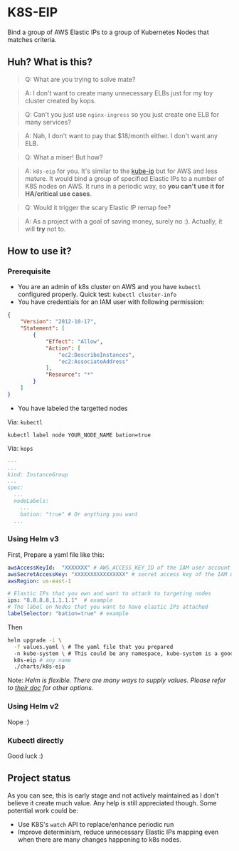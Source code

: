 # K8S-EIP

Bind a group of AWS Elastic IPs to a group of Kubernetes Nodes that matches criteria.

## Huh? What is this?

> Q: What are you trying to solve mate?

> A: I don't want to create many unnecessary ELBs just for my toy cluster created by kops.

> Q: Can't you just use `nginx-ingress` so you just create one ELB for many services?

> A: Nah, I don't want to pay that $18/month either. I don't want any ELB.

> Q: What a miser! But how?

> A:
`k8s-eip` for you.
It's similar to the [kube-ip](https://github.com/doitintl/kubeip) but for AWS and less mature.
It would bind a group of specified Elastic IPs to a number of K8S nodes on AWS.
It runs in a periodic way, so **you can't use it for HA/critical use cases**.

> Q: Would it trigger the scary Elastic IP remap fee?

> A: As a project with a goal of saving money, surely no :).
Actually, it will **try** not to.

## How to use it?

### Prerequisite

* You are an admin of k8s cluster on AWS and you have `kubectl` configured properly.
Quick test: `kubectl cluster-info`
* You have credentials for an IAM user with following permission:
```json
{
    "Version": "2012-10-17",
    "Statement": [
        {
            "Effect": "Allow",
            "Action": [
                "ec2:DescribeInstances",
                "ec2:AssociateAddress"
            ],
            "Resource": "*"
        }
    ]
}
```
* You have labeled the targetted nodes

Via: `kubectl`

```
kubectl label node YOUR_NODE_NAME bation=true
```

Via: `kops`

```yaml
---
...
kind: InstanceGroup
...
spec:
  ...
  nodeLabels:
    ...
    bation: "true" # Or anything you want
  ...

```

### Using Helm v3

First, Prepare a yaml file like this:
```yaml
awsAccessKeyId:  "XXXXXXX" # AWS_ACCESS_KEY_ID of the IAM user account
awsSecretAccessKey: "XXXXXXXXXXXXXXXX" # secret access key of the IAM user account
awsRegion: us-east-1

# Elastic IPs that you own and want to attach to targeting nodes
ips: "8.8.8.8,1.1.1.1"  # example
# The label on Nodes that you want to have elastic IPs attached
labelSelector: "bation=true" # example
```

Then

```bash
helm upgrade -i \
  -f values.yaml \ # The yaml file that you prepared
  -n kube-system \ # This could be any namespace, kube-system is a good idea
  k8s-eip # any name
  ./charts/k8s-eip
```

Note:
*Helm is flexible.
There are many ways to supply values.
Please refer to [their doc](https://helm.sh/docs/intro/using_helm/#customizing-the-chart-before-installing)
for other options.*

### Using Helm v2

Nope :)

### Kubectl directly

Good luck :)

## Project status

As you can see, this is early stage and not actively maintained
as I don't believe it create much value.
Any help is still appreciated though.
Some potential work could be:

- Use K8S's `watch` API to replace/enhance periodic run
- Improve determinism, reduce unnecessary Elastic IPs mapping even when
there are many changes happening to k8s nodes.